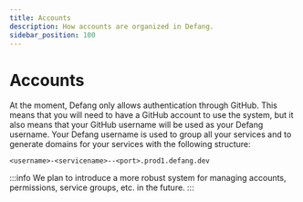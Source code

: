 ```yaml
---
title: Accounts
description: How accounts are organized in Defang.
sidebar_position: 100
---
```


# Accounts

At the moment, Defang only allows authentication through GitHub. This means that you will need to have a GitHub account to use the system, but it also means that your GitHub username will be used as your Defang username. Your Defang username is used to group all your services and to generate domains for your services with the following structure:

```
<username>-<servicename>--<port>.prod1.defang.dev
```

:::info
We plan to introduce a more robust system for managing accounts, permissions, service groups, etc. in the future.
:::